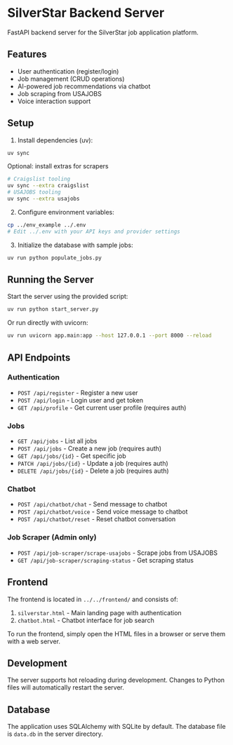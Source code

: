 # SilverStar Backend Server

FastAPI backend server for the SilverStar job application platform.

## Features

- User authentication (register/login)
- Job management (CRUD operations)
- AI-powered job recommendations via chatbot
- Job scraping from USAJOBS
- Voice interaction support

## Setup

1. Install dependencies (uv):
```bash
uv sync
```

Optional: install extras for scrapers
```bash
# Craigslist tooling
uv sync --extra craigslist
# USAJOBS tooling
uv sync --extra usajobs
```

2. Configure environment variables:
```bash
cp ../env_example ../.env
# Edit ../.env with your API keys and provider settings
```

3. Initialize the database with sample jobs:
```bash
uv run python populate_jobs.py
```

## Running the Server

Start the server using the provided script:
```bash
uv run python start_server.py
```

Or run directly with uvicorn:
```bash
uv run uvicorn app.main:app --host 127.0.0.1 --port 8000 --reload
```

## API Endpoints

### Authentication
- `POST /api/register` - Register a new user
- `POST /api/login` - Login user and get token
- `GET /api/profile` - Get current user profile (requires auth)

### Jobs
- `GET /api/jobs` - List all jobs
- `POST /api/jobs` - Create a new job (requires auth)
- `GET /api/jobs/{id}` - Get specific job
- `PATCH /api/jobs/{id}` - Update a job (requires auth)
- `DELETE /api/jobs/{id}` - Delete a job (requires auth)

### Chatbot
- `POST /api/chatbot/chat` - Send message to chatbot
- `POST /api/chatbot/voice` - Send voice message to chatbot
- `POST /api/chatbot/reset` - Reset chatbot conversation

### Job Scraper (Admin only)
- `POST /api/job-scraper/scrape-usajobs` - Scrape jobs from USAJOBS
- `GET /api/job-scraper/scraping-status` - Get scraping status

## Frontend

The frontend is located in `../../frontend/` and consists of:

1. `silverstar.html` - Main landing page with authentication
2. `chatbot.html` - Chatbot interface for job search

To run the frontend, simply open the HTML files in a browser or serve them with a web server.

## Development

The server supports hot reloading during development. Changes to Python files will automatically restart the server.

## Database

The application uses SQLAlchemy with SQLite by default. The database file is `data.db` in the server directory.
